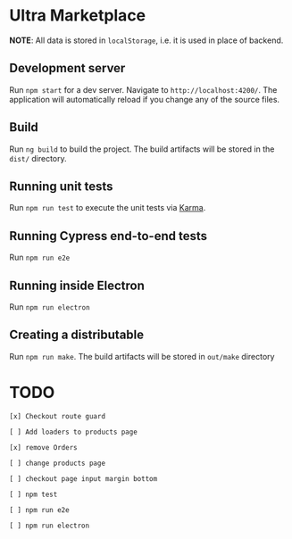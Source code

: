 # Ultra Marketplace

**NOTE**: All data is stored in `localStorage`, i.e. it is used in place of backend.

## Development server

Run `npm start` for a dev server. Navigate to `http://localhost:4200/`. The application will automatically reload if you change any of the source files.

## Build

Run `ng build` to build the project. The build artifacts will be stored in the `dist/` directory.

## Running unit tests

Run `npm run test` to execute the unit tests via [Karma](https://karma-runner.github.io).

## Running Cypress end-to-end tests

Run `npm run e2e`

## Running inside Electron

Run `npm run electron`

## Creating a distributable

Run `npm run make`. The build artifacts will be stored in `out/make` directory

# TODO

`[x] Checkout route guard`

`[ ] Add loaders to products page`

`[x] remove Orders`

`[ ] change products page`

`[ ] checkout page input margin bottom`

`[ ] npm test`

`[ ] npm run e2e`

`[ ] npm run electron`
